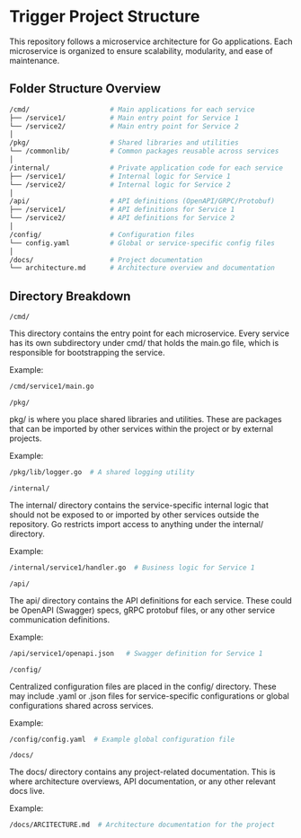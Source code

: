 # Trigger Project Structure

This repository follows a microservice architecture for Go applications. Each microservice is organized to ensure scalability, modularity, and ease of maintenance.

## Folder Structure Overview
```bash
/cmd/                    # Main applications for each service
├── /service1/           # Main entry point for Service 1
└── /service2/           # Main entry point for Service 2
│
/pkg/                    # Shared libraries and utilities
└── /commonlib/          # Common packages reusable across services
│
/internal/               # Private application code for each service
├── /service1/           # Internal logic for Service 1
└── /service2/           # Internal logic for Service 2
│
/api/                    # API definitions (OpenAPI/GRPC/Protobuf)
├── /service1/           # API definitions for Service 1
└── /service2/           # API definitions for Service 2
│
/config/                 # Configuration files
└── config.yaml          # Global or service-specific config files
│
/docs/                   # Project documentation
└── architecture.md      # Architecture overview and documentation
```

## Directory Breakdown

`/cmd/`

This directory contains the entry point for each microservice. Every service has its own subdirectory under cmd/ that holds the main.go file, which is responsible for bootstrapping the service.

Example:

```bash
/cmd/service1/main.go
```

`/pkg/`

pkg/ is where you place shared libraries and utilities. These are packages that can be imported by other services within the project or by external projects.

Example:

```bash
/pkg/lib/logger.go  # A shared logging utility
```

`/internal/`

The internal/ directory contains the service-specific internal logic that should not be exposed to or imported by other services outside the repository. Go restricts import access to anything under the internal/ directory.

Example:

```bash
/internal/service1/handler.go  # Business logic for Service 1
```

`/api/`

The api/ directory contains the API definitions for each service. These could be OpenAPI (Swagger) specs, gRPC protobuf files, or any other service communication definitions.

Example:

```bash
/api/service1/openapi.json   # Swagger definition for Service 1
```

`/config/`

Centralized configuration files are placed in the config/ directory. These may include .yaml or .json files for service-specific configurations or global configurations shared across services.

Example:

```bash
/config/config.yaml  # Example global configuration file
```

`/docs/`

The docs/ directory contains any project-related documentation. This is where architecture overviews, API documentation, or any other relevant docs live.

Example:

```bash
/docs/ARCITECTURE.md  # Architecture documentation for the project
```

